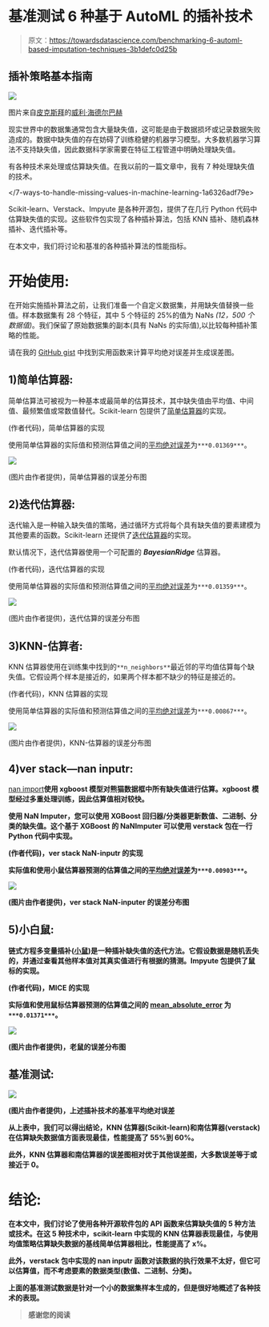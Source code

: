 # 基准测试 6 种基于 AutoML 的插补技术

> 原文：<https://towardsdatascience.com/benchmarking-6-automl-based-imputation-techniques-3b1defc0d25b>

## 插补策略基本指南

![](img/e80534b53bb18ffd9c7299a6fcffc264.png)

图片来自[皮克斯拜](https://pixabay.com/?utm_source=link-attribution&amp;utm_medium=referral&amp;utm_campaign=image&amp;utm_content=693873)的[威利·海德尔巴赫](https://pixabay.com/users/wilhei-883152/?utm_source=link-attribution&amp;utm_medium=referral&amp;utm_campaign=image&amp;utm_content=693873)

现实世界中的数据集通常包含大量缺失值，这可能是由于数据损坏或记录数据失败造成的。数据中缺失值的存在妨碍了训练稳健的机器学习模型。大多数机器学习算法不支持缺失值，因此数据科学家需要在特征工程管道中明确处理缺失值。

有各种技术来处理或估算缺失值。在我以前的一篇文章中，我有 7 种处理缺失值的技术。

</7-ways-to-handle-missing-values-in-machine-learning-1a6326adf79e>  

Scikit-learn、Verstack、Impyute 是各种开源包，提供了在几行 Python 代码中估算缺失值的实现。这些软件包实现了各种插补算法，包括 KNN 插补、随机森林插补、迭代插补等。

在本文中，我们将讨论和基准的各种插补算法的性能指标。

# 开始使用:

在开始实施插补算法之前，让我们准备一个自定义数据集，并用缺失值替换一些值。样本数据集有 28 个特征，其中 5 个特征的 25%的值为 NaNs *(12，500 个数据值)*。我们保留了原始数据集的副本(具有 NaNs 的实际值),以比较每种插补策略的性能。

请在我的 [GitHub gist](https://gist.github.com/satkr7/887ed6f2348f29086d7d51b8faa1e293) 中找到实用函数来计算平均绝对误差并生成误差图。

## 1)简单估算器:

简单估算法可被视为一种基本或最简单的估算技术，其中缺失值由平均值、中间值、最频繁值或常数值替代。Scikit-learn 包提供了[简单估算器](https://scikit-learn.org/stable/modules/generated/sklearn.impute.SimpleImputer.html)的实现。

(作者代码)，简单估算器的实现

使用简单估算器的实际值和预测估算值之间的[平均绝对误差](https://scikit-learn.org/stable/modules/generated/sklearn.metrics.mean_absolute_error.html)为`***0.01369***`。

![](img/9afa0d352f9495ff14214a0ce77f7d11.png)

(图片由作者提供)，简单估算器的误差分布图

## 2)迭代估算器:

迭代输入是一种输入缺失值的策略，通过循环方式将每个具有缺失值的要素建模为其他要素的函数。Scikit-learn 还提供了[迭代估算器](https://scikit-learn.org/stable/modules/generated/sklearn.impute.IterativeImputer.html#sklearn.impute.IterativeImputer)的实现。

默认情况下，迭代估算器使用一个可配置的 ***BayesianRidge*** 估算器。

(作者代码)，迭代估算器的实现

使用简单估算器的实际值和预测估算值之间的[平均绝对误差](https://scikit-learn.org/stable/modules/generated/sklearn.metrics.mean_absolute_error.html)为`***0.01359***`。

![](img/b775444a55f3d613ffb49c6dddb9e011.png)

(图片由作者提供)，迭代估算的误差分布图

## 3)KNN-估算者:

KNN 估算器使用在训练集中找到的`**n_neighbors**`最近邻的平均值估算每个缺失值。它假设两个样本是接近的，如果两个样本都不缺少的特征是接近的。

(作者代码)，KNN 估算器的实现

使用简单估算器的实际值和预测估算值之间的[平均绝对误差](https://scikit-learn.org/stable/modules/generated/sklearn.metrics.mean_absolute_error.html)为`***0.00867***`。

![](img/0fd2beb557393949baa82af035b38df2.png)

(图片由作者提供)，KNN-估算器的误差分布图

## 4)ver stack—nan inputr:

[nan import](https://verstack.readthedocs.io/en/latest/)**使用 xgboost 模型对熊猫数据框中所有缺失值进行估算。xgboost 模型经过多重处理训练，因此估算值相对较快。**

**使用 NaN Imputer，您可以使用 XGBoost 回归器/分类器更新数值、二进制、分类的缺失值。这个基于 XGBoost 的 NaNImputer 可以使用 verstack 包在一行 Python 代码中实现。**

**(作者代码)，ver stack NaN-inputr 的实现**

**实际值和使用小鼠估算器预测的估算值之间的[平均绝对误差](https://scikit-learn.org/stable/modules/generated/sklearn.metrics.mean_absolute_error.html)为`***0.00903***`。**

**![](img/09aab4bce338929534b399303ba9eb55.png)**

**(图片由作者提供)，ver stack NaN-inputer 的误差分布图**

## **5)小白鼠:**

**链式方程多变量插补([小鼠](https://impyute.readthedocs.io/en/latest/_modules/impyute/imputation/cs/mice.html))是一种插补缺失值的迭代方法。它假设数据是随机丢失的，并通过查看其他样本值对其真实值进行有根据的猜测。Impyute 包提供了鼠标的实现。**

**(作者代码)，MICE 的实现**

**实际值和使用鼠标估算器预测的估算值之间的 [mean_absolute_error](https://scikit-learn.org/stable/modules/generated/sklearn.metrics.mean_absolute_error.html) 为`***0.01371***`。**

**![](img/b9a7063374100635ca1e39941314b051.png)**

**(图片由作者提供)，老鼠的误差分布图**

## **基准测试:**

**![](img/620d872fb85da648b98169b9e35fdb7a.png)**

**(图片由作者提供)，上述插补技术的基准平均绝对误差**

**从上表中，我们可以得出结论，KNN 估算器(Scikit-learn)和南估算器(verstack)在估算缺失数据值方面表现最佳，性能提高了 55%到 60%。**

**此外，KNN 估算器和南估算器的误差图相对优于其他误差图，大多数误差等于或接近于 0。**

# **结论:**

**在本文中，我们讨论了使用各种开源软件包的 API 函数来估算缺失值的 5 种方法或技术。在这 5 种技术中，scikit-learn 中实现的 KNN 估算器表现最佳，与使用均值策略估算缺失数据的基线简单估算器相比，性能提高了 x%。**

**此外，verstack 包中实现的 nan inputr 函数对该数据的执行效果不太好，但它可以估算值，而不考虑要素的数据类型(数值、二进制、分类)。**

**上面的基准测试数据是针对一个小的数据集样本生成的，但是很好地概述了各种技术的表现。**

> **感谢您的阅读**